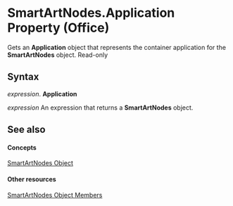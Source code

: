
# SmartArtNodes.Application Property (Office)

Gets an  **Application** object that represents the container application for the **SmartArtNodes** object. Read-only


## Syntax

 _expression_. **Application**

 _expression_ An expression that returns a **SmartArtNodes** object.


## See also


#### Concepts


[SmartArtNodes Object](4c35e5a4-15a1-dd6d-85a2-eb30cbaa3093.md)
#### Other resources


[SmartArtNodes Object Members](1ebf55b0-5b97-5c4e-5d7f-d119ba051bf4.md)
